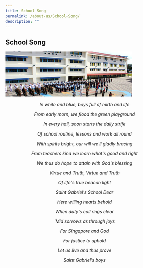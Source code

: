 ```yaml
---
title: School Song
permalink: /about-us/School-Song/
description: ""
---
```

## School Song


<img src="/images/schoolsong.jpeg" style= "width: 80%;  align = center">

<br>

	
_<center>In white and blue, boys full of mirth and life</center>_
	
_<center>From early morn, we flood the green playground</center>_

_<center>In every hall, soon starts the daily strife</center>_

_<center>Of school routine, lessons and work all round</center>_

_<center>With spirits bright, our will we'll gladly bracing</center>_

_<center>From teachers kind we learn what's good and right</center>_

_<center>We thus do hope to attain with God's blessing</center>_

_<center>Virtue and Truth, Virtue and Truth</center>_

_<center>Of life's true beacon light</center>_

_<center>Saint Gabriel's School Dear</center>_

_<center>Here willing hearts behold</center>_

_<center>When duty's call rings clear</center>_

_<center>'Mid sorrows as through joys</center>_

_<center>For Singapore and God</center>_

_<center>For justice to uphold</center>_

_<center>Let us live and thus prove</center>_

_<center>Saint Gabriel's boys</center>_
	